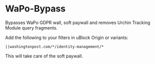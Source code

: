 # WaPo-Bypass
Bypasses WaPo GDPR wall, soft paywall and removes Urchin Tracking Module query fragments.

Add the following to your filters in uBlock Origin or variants:

    ||washingtonpost.com/*/identity-management/*

This will take care of the soft paywall.
